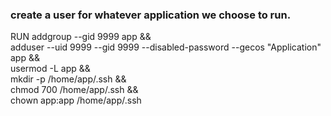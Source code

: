 
### create a user for whatever application we choose to run.
RUN addgroup --gid 9999 app && \
 adduser --uid 9999 --gid 9999 --disabled-password --gecos "Application" app && \
 usermod -L app && \
 mkdir -p /home/app/.ssh && \
 chmod 700 /home/app/.ssh && \
 chown app:app /home/app/.ssh